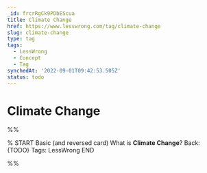 ```yaml
---
_id: frcrRgCk9PDbEScua
title: Climate Change
href: https://www.lesswrong.com/tag/climate-change
slug: climate-change
type: tag
tags:
  - LessWrong
  - Concept
  - Tag
synchedAt: '2022-09-01T09:42:53.505Z'
status: todo
---
```


# Climate Change


%%

% START
Basic (and reversed card)
What is **Climate Change**?
Back: {TODO}
Tags: LessWrong
END
<!--ID: 1663156954367-->


%%
	
